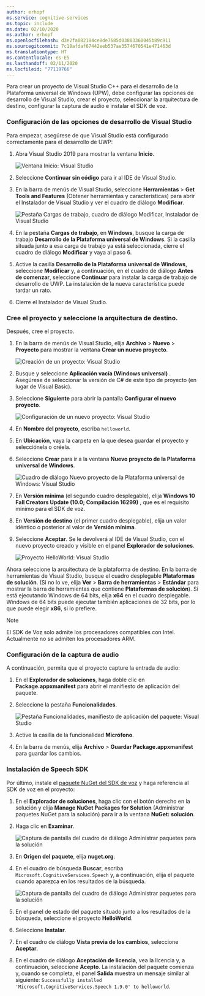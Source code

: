 ```yaml
---
author: erhopf
ms.service: cognitive-services
ms.topic: include
ms.date: 02/10/2020
ms.author: erhopf
ms.openlocfilehash: d3e2fa082184ce8de7685d03803360045b89c911
ms.sourcegitcommit: 7c18afdaf67442eeb537ae3574670541e471463d
ms.translationtype: HT
ms.contentlocale: es-ES
ms.lasthandoff: 02/11/2020
ms.locfileid: "77119766"
---
```

Para crear un proyecto de Visual Studio C++ para el desarrollo de la Plataforma universal de Windows (UPW), debe configurar las opciones de desarrollo de Visual Studio, crear el proyecto, seleccionar la arquitectura de destino, configurar la captura de audio e instalar el SDK de voz.

### <a name="set-up-visual-studio-development-options"></a>Configuración de las opciones de desarrollo de Visual Studio

Para empezar, asegúrese de que Visual Studio está configurado correctamente para el desarrollo de UWP:

1. Abra Visual Studio 2019 para mostrar la ventana **Inicio**.

   ![Ventana Inicio: Visual Studio](../articles/cognitive-services/Speech-Service/media/sdk/vs-enable-uwp-start-window.png)

1. Seleccione **Continuar sin código** para ir al IDE de Visual Studio.

1. En la barra de menús de Visual Studio, seleccione **Herramientas** > **Get Tools and Features** (Obtener herramientas y características) para abrir el Instalador de Visual Studio y ver el cuadro de diálogo **Modificar**.

   ![Pestaña Cargas de trabajo, cuadro de diálogo Modificar, Instalador de Visual Studio](../articles/cognitive-services/Speech-Service/media/sdk/vs-enable-uwp-workload.png)

1. En la pestaña **Cargas de trabajo**, en **Windows**, busque la carga de trabajo **Desarrollo de la Plataforma universal de Windows**. Si la casilla situada junto a esa carga de trabajo ya está seleccionada, cierre el cuadro de diálogo **Modificar** y vaya al paso 6.

1. Active la casilla **Desarrollo de la Plataforma universal de Windows**, seleccione **Modificar** y, a continuación, en el cuadro de diálogo **Antes de comenzar**, seleccione **Continuar** para instalar la carga de trabajo de desarrollo de UWP. La instalación de la nueva característica puede tardar un rato.

1. Cierre el Instalador de Visual Studio.

### <a name="create-the-project-and-select-the-target-architecture"></a>Cree el proyecto y seleccione la arquitectura de destino.

Después, cree el proyecto.

1. En la barra de menús de Visual Studio, elija **Archivo** > **Nuevo** > **Proyecto** para mostrar la ventana **Crear un nuevo proyecto**.

   ![Creación de un proyecto: Visual Studio](../articles/cognitive-services/Speech-Service/media/sdk/vs-enable-uwp-create-new-project.png)

1. Busque y seleccione **Aplicación vacía (Windows universal)** . Asegúrese de seleccionar la versión de C# de este tipo de proyecto (en lugar de Visual Basic).

1. Seleccione **Siguiente** para abrir la pantalla **Configurar el nuevo proyecto**.

   ![Configuración de un nuevo proyecto: Visual Studio](../articles/cognitive-services/Speech-Service/media/sdk/vs-enable-uwp-configure-your-new-project.png)

1. En **Nombre del proyecto**, escriba `helloworld`.

1. En **Ubicación**, vaya la carpeta en la que desea guardar el proyecto y selecciónela o créela.

1. Seleccione **Crear** para ir a la ventana **Nuevo proyecto de la Plataforma universal de Windows**.

   ![Cuadro de diálogo Nuevo proyecto de la Plataforma universal de Windows: Visual Studio](../articles/cognitive-services/Speech-Service/media/sdk/qs-csharp-uwp-02-new-uwp-project.png)

1. En **Versión mínima** (el segundo cuadro desplegable), elija **Windows 10 Fall Creators Update (10.0; Compilación 16299)** , que es el requisito mínimo para el SDK de voz.

1. En **Versión de destino** (el primer cuadro desplegable), elija un valor idéntico o posterior al valor de **Versión mínima**.

1. Seleccione **Aceptar**. Se le devolverá al IDE de Visual Studio, con el nuevo proyecto creado y visible en el panel **Explorador de soluciones**.

   ![Proyecto HelloWorld: Visual Studio](../articles/cognitive-services/Speech-Service/media/sdk/vs-enable-uwp-helloworld.png)

Ahora seleccione la arquitectura de la plataforma de destino. En la barra de herramientas de Visual Studio, busque el cuadro desplegable **Plataformas de solución**. (Si no lo ve, elija **Ver** > **Barra de herramientas** > **Estándar** para mostrar la barra de herramientas que contiene **Plataformas de solución**). Si está ejecutando Windows de 64 bits, elija **x64** en el cuadro desplegable. Windows de 64 bits puede ejecutar también aplicaciones de 32 bits, por lo que puede elegir **x86**, si lo prefiere.

> [!NOTE]
> El SDK de Voz solo admite los procesadores compatibles con Intel. Actualmente no se admiten los procesadores ARM.

### <a name="set-up-audio-capture"></a>Configuración de la captura de audio

A continuación, permita que el proyecto capture la entrada de audio:

1. En el **Explorador de soluciones**, haga doble clic en **Package.appxmanifest** para abrir el manifiesto de aplicación del paquete.

1. Seleccione la pestaña **Funcionalidades**.

   ![Pestaña Funcionalidades, manifiesto de aplicación del paquete: Visual Studio](../articles/cognitive-services/Speech-Service/media/sdk/qs-csharp-uwp-07-capabilities.png)

1. Active la casilla de la funcionalidad **Micrófono**.

1. En la barra de menús, elija **Archivo** > **Guardar Package.appxmanifest** para guardar los cambios.

### <a name="install-the-speech-sdk"></a>Instalación de Speech SDK

Por último, instale el [paquete NuGet del SDK de voz](https://aka.ms/csspeech/nuget) y haga referencia al SDK de voz en el proyecto:

1. En el **Explorador de soluciones**, haga clic con el botón derecho en la solución y elija **Manage NuGet Packages for Solution** (Administrar paquetes NuGet para la solución) para ir a la ventana **NuGet: solución**.

1. Haga clic en **Examinar**.

   ![Captura de pantalla del cuadro de diálogo Administrar paquetes para la solución](../articles/cognitive-services/Speech-Service/media/sdk/vs-enable-uwp-nuget-solution-browse.png)

1. En **Origen del paquete**, elija **nuget.org**.

1. En el cuadro de búsqueda **Buscar**, escriba `Microsoft.CognitiveServices.Speech` y, a continuación, elija el paquete cuando aparezca en los resultados de la búsqueda.

   ![Captura de pantalla del cuadro de diálogo Administrar paquetes para la solución](../articles/cognitive-services/Speech-Service/media/sdk/qs-csharp-uwp-05-nuget-install-1.0.0.png)

1. En el panel de estado del paquete situado junto a los resultados de la búsqueda, seleccione el proyecto **HelloWorld**.

1. Seleccione **Instalar**.

1. En el cuadro de diálogo **Vista previa de los cambios**, seleccione **Aceptar**.

1. En el cuadro de diálogo **Aceptación de licencia**, vea la licencia y, a continuación, seleccione **Acepto**. La instalación del paquete comienza y, cuando se completa, el panel **Salida** muestra un mensaje similar al siguiente: `Successfully installed 'Microsoft.CognitiveServices.Speech 1.9.0' to helloworld`.

